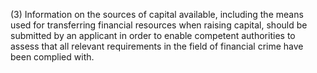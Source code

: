 (3) Information on the sources of capital available, including the means used for transferring financial resources when raising capital, should be submitted by an applicant in order to enable competent authorities to assess that all relevant requirements in the field of financial crime have been complied with.